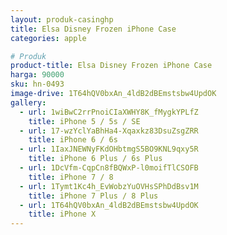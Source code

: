 ```yaml
---
layout: produk-casinghp
title: Elsa Disney Frozen iPhone Case
categories: apple

# Produk
product-title: Elsa Disney Frozen iPhone Case
harga: 90000
sku: hn-0493
image-drive: 1T64hQV0bxAn_4ldB2dBEmstsbw4UpdOK
gallery:
  - url: 1wiBwC2rrPnoiCIaXWHY8K_fMygkYPLfZ
    title: iPhone 5 / 5s / SE
  - url: 17-wzYclYaBhHa4-Xqaxkz83DsuZsgZRR
    title: iPhone 6 / 6s
  - url: 1IaxJNEWNyFKdOHbtmgS5BO9KNL9qxy5R
    title: iPhone 6 Plus / 6s Plus
  - url: 1DcVfm-CqpCn8fBQWxP-l0moifTlCSOFB
    title: iPhone 7 / 8
  - url: 1Tymt1Kc4h_EvWobzYuOVHsSPhDdBsv1M
    title: iPhone 7 Plus / 8 Plus
  - url: 1T64hQV0bxAn_4ldB2dBEmstsbw4UpdOK
    title: iPhone X
---
```

